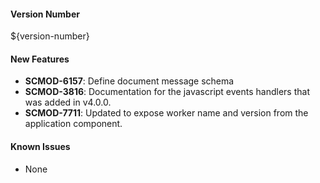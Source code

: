 
#### Version Number
${version-number}

#### New Features
- **SCMOD-6157**: Define document message schema
- **SCMOD-3816**: Documentation for the javascript events handlers that was added in v4.0.0.
- **SCMOD-7711**: Updated to expose worker name and version from the application component.

#### Known Issues
- None
